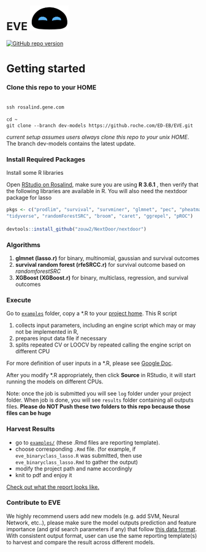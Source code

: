 # EVE <img src="/images/EVE.png" width="20%"> 


[![GitHub repo version](https://img.shields.io/badge/release-v0.3-blue.svg)](https://github.roche.com/ED-EB/EVE)


# Getting started


### Clone this repo to your HOME

```console

ssh rosalind.gene.com

cd ~
git clone --branch dev-models https://github.roche.com/ED-EB/EVE.git
```
_current setup assumes users always clone this repo to your unix HOME_. The branch dev-models contains the latest update.


### Install Required Packages


Install some R libraries

Open [RStudio on Rosalind](http://gred-rstudio-p01.sc1.roche.com:8080/), 
make sure you are using **R 3.6.1** , then verify that the following libraries are available in R. You will also need the nextdoor package for lasso


```r
pkgs <- c("prodlim", "survival", "survminer", "glmnet", "pec", "pheatmap",
"tidyverse", "randomForestSRC", "broom", "caret", "ggrepel", "pROC")

devtools::install_github("zouw2/NextDoor/nextdoor")
```


### Algorithms

1. **glmnet (lasso.r)** for binary, multinomial, gaussian and survival outcomes
2. **survival random forest (rfeSRCC.r)** for survival outcome based on _randomforestSRC_
3. **XGBoost (XGBoost.r)** for binary, multiclass, regression, and survival outcomes 

### Execute


Go to [`examples`](https://github.roche.com/ED-EB/EVE/tree/master/examples) folder, copy a *.R to your [project home](https://docs.google.com/spreadsheets/d/1OAmZDae7MF9NXBBwR6YpHjLxbUVFbFw7_y6HzFJegHY/edit#gid=0&range=A4). This R script 

1. collects input parameters, including an engine script which may or may not be implemented in R, 
2. prepares input data file if necessary
3. splits repeated CV or LOOCV by repeated calling the engine script on different CPU

For more definition of user inputs in a *.R, please see [Google Doc](https://docs.google.com/spreadsheets/d/1OAmZDae7MF9NXBBwR6YpHjLxbUVFbFw7_y6HzFJegHY/edit#gid=0).

After you modify *.R appropriately, then click **Source** in RStudio, 
it will start running the models on different CPUs.

Note: once the job is submitted you will see `log` folder under your project folder. 
When job is done, you will see `results` folder containing all outputs files. 
**Please do NOT Push these two folders to this repo because those files can be huge**

### Harvest Results

  - go to [`examples/`](https://github.roche.com/ED-EB/EVE/tree/dev-models/examples) (these .Rmd files are reporting template).
  - choose corresponding `.Rmd` file. 
  (for example, if `eve_binaryclass_lasso.R` was submitted, 
  then use `eve_binaryclass_lasso.Rmd` to gather the output)
  - modify the project path and name accordingly
  - knit to pdf and enjoy it

[Check out what the report looks like.](https://github.roche.com/ED-EB/EVE/blob/master/examples/reports/test_eval_multiclass_xgboost.pdf)


### Contribute to EVE

We highly recommend users add new models (e.g. add SVM, Neural Network, etc..), 
please make sure the model outputs prediction and feature importance (and grid search parameters if any) 
that follow [this data format](https://github.roche.com/ED-EB/EVE/tree/master/examples/model_output_format). 
With consistent output format, user can use the same reporting template(s) to harvest and compare the result across different models.

